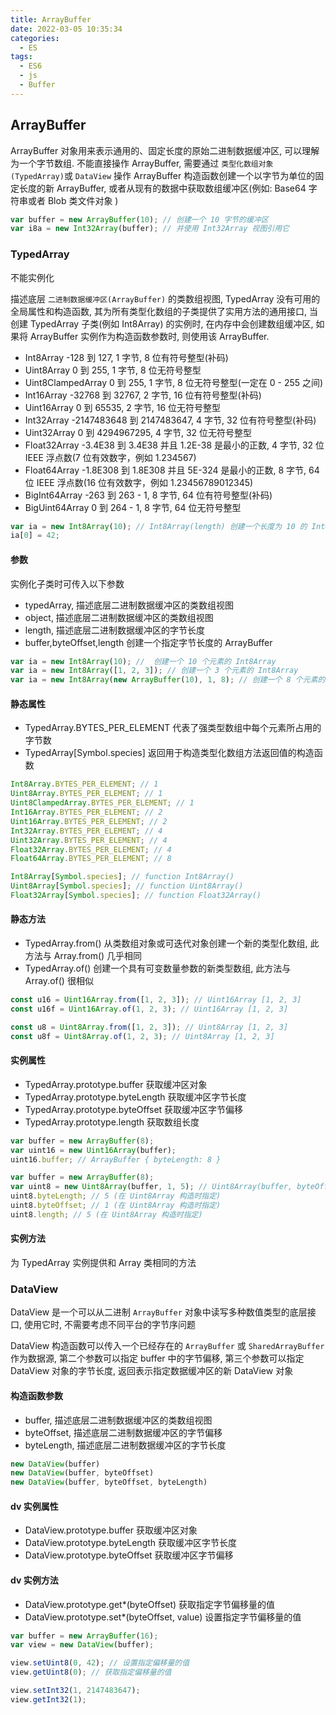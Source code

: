 ```yaml
---
title: ArrayBuffer
date: 2022-03-05 10:35:34
categories:
  - ES
tags:
  - ES6
  - js
  - Buffer
---
```


## ArrayBuffer

ArrayBuffer 对象用来表示通用的、固定长度的原始二进制数据缓冲区, 可以理解为一个字节数组. 不能直接操作 ArrayBuffer, 需要通过 `类型化数组对象(TypedArray)`或 `DataView` 操作
ArrayBuffer 构造函数创建一个以字节为单位的固定长度的新 ArrayBuffer, 或者从现有的数据中获取数组缓冲区(例如: Base64 字符串或者 Blob 类文件对象 )

```javascript
var buffer = new ArrayBuffer(10); // 创建一个 10 字节的缓冲区
var i8a = new Int32Array(buffer); // 并使用 Int32Array 视图引用它
```

### TypedArray

不能实例化

描述底层 `二进制数据缓冲区(ArrayBuffer)` 的类数组视图, TypedArray 没有可用的全局属性和构造函数, 其为所有类型化数组的子类提供了实用方法的通用接口, 当创建 TypedArray 子类(例如 Int8Array) 的实例时, 在内存中会创建数组缓冲区, 如果将 ArrayBuffer 实例作为构造函数参数时, 则使用该 ArrayBuffer.

- Int8Array -128 到 127, 1 字节, 8 位有符号整型(补码)
- Uint8Array 0 到 255, 1 字节, 8 位无符号整型
- Uint8ClampedArray 0 到 255, 1 字节, 8 位无符号整型(一定在 0 - 255 之间)
- Int16Array -32768 到 32767, 2 字节, 16 位有符号整型(补码)
- Uint16Array 0 到 65535, 2 字节, 16 位无符号整型
- Int32Array -2147483648 到 2147483647, 4 字节, 32 位有符号整型(补码)
- Uint32Array 0 到 4294967295, 4 字节, 32 位无符号整型
- Float32Array -3.4E38 到 3.4E38 并且 1.2E-38 是最小的正数, 4 字节, 32 位 IEEE 浮点数(7 位有效数字，例如 1.234567)
- Float64Array -1.8E308 到 1.8E308 并且 5E-324 是最小的正数, 8 字节, 64 位 IEEE 浮点数(16 位有效数字，例如 1.23456789012345)
- BigInt64Array -263 到 263 - 1, 8 字节, 64 位有符号整型(补码)
- BigUint64Array 0 到 264 - 1, 8 字节, 64 位无符号整型

```javascript
var ia = new Int8Array(10); // Int8Array(length) 创建一个长度为 10 的 Int8Array
ia[0] = 42;
```

#### 参数

实例化子类时可传入以下参数

- typedArray, 描述底层二进制数据缓冲区的类数组视图
- object, 描述底层二进制数据缓冲区的类数组视图
- length, 描述底层二进制数据缓冲区的字节长度
- buffer,byteOffset,length 创建一个指定字节长度的 ArrayBuffer

```typescript
var ia = new Int8Array(10); //  创建一个 10 个元素的 Int8Array
var ia = new Int8Array([1, 2, 3]); // 创建一个 3 个元素的 Int8Array
var ia = new Int8Array(new ArrayBuffer(10), 1, 8); // 创建一个 8 个元素的 Int8Array
```

<!--more-->

#### 静态属性

- TypedArray.BYTES_PER_ELEMENT  代表了强类型数组中每个元素所占用的字节数
- TypedArray[Symbol.species]   返回用于构造类型化数组方法返回值的构造函数

```typescript
Int8Array.BYTES_PER_ELEMENT; // 1
Uint8Array.BYTES_PER_ELEMENT; // 1
Uint8ClampedArray.BYTES_PER_ELEMENT; // 1
Int16Array.BYTES_PER_ELEMENT; // 2
Uint16Array.BYTES_PER_ELEMENT; // 2
Int32Array.BYTES_PER_ELEMENT; // 4
Uint32Array.BYTES_PER_ELEMENT; // 4
Float32Array.BYTES_PER_ELEMENT; // 4
Float64Array.BYTES_PER_ELEMENT; // 8

Int8Array[Symbol.species]; // function Int8Array()
Uint8Array[Symbol.species]; // function Uint8Array()
Float32Array[Symbol.species]; // function Float32Array()
```

#### 静态方法

- TypedArray.from() 从类数组对象或可迭代对象创建一个新的类型化数组, 此方法与 Array.from() 几乎相同
- TypedArray.of() 创建一个具有可变数量参数的新类型数组, 此方法与 Array.of() 很相似

```typescript
const u16 = Uint16Array.from([1, 2, 3]); // Uint16Array [1, 2, 3]
const u16f = Uint16Array.of(1, 2, 3); // Uint16Array [1, 2, 3]

const u8 = Uint8Array.from([1, 2, 3]); // Uint8Array [1, 2, 3]
const u8f = Uint8Array.of(1, 2, 3); // Uint8Array [1, 2, 3]
```

#### 实例属性

- TypedArray.prototype.buffer 获取缓冲区对象
- TypedArray.prototype.byteLength 获取缓冲区字节长度
- TypedArray.prototype.byteOffset 获取缓冲区字节偏移
- TypedArray.prototype.length 获取数组长度

```typescript
var buffer = new ArrayBuffer(8);
var uint16 = new Uint16Array(buffer);
uint16.buffer; // ArrayBuffer { byteLength: 8 }

var buffer = new ArrayBuffer(8);
var uint8 = new Uint8Array(buffer, 1, 5); // Uint8Array(buffer, byteOffset, length); 创建一个长度为 5 的 Uint8Array
uint8.byteLength; // 5 (在 Uint8Array 构造时指定)
uint8.byteOffset; // 1 (在 Uint8Array 构造时指定)
uint8.length; // 5 (在 Uint8Array 构造时指定)
```

#### 实例方法

为 TypedArray 实例提供和 Array 类相同的方法

### DataView

DataView 是一个可以从二进制 `ArrayBuffer` 对象中读写多种数值类型的底层接口, 使用它时, 不需要考虑不同平台的字节序问题

DataView 构造函数可以传入一个已经存在的 `ArrayBuffer` 或 `SharedArrayBuffer` 作为数据源, 第二个参数可以指定 buffer 中的字节偏移, 第三个参数可以指定 DataView 对象的字节长度, 返回表示指定数据缓冲区的新 DataView 对象

#### 构造函数参数

- buffer, 描述底层二进制数据缓冲区的类数组视图
- byteOffset, 描述底层二进制数据缓冲区的字节偏移
- byteLength, 描述底层二进制数据缓冲区的字节长度

```typescript
new DataView(buffer)
new DataView(buffer, byteOffset)
new DataView(buffer, byteOffset, byteLength)
```

#### dv 实例属性

- DataView.prototype.buffer 获取缓冲区对象
- DataView.prototype.byteLength 获取缓冲区字节长度
- DataView.prototype.byteOffset 获取缓冲区字节偏移

#### dv 实例方法

- DataView.prototype.get*(byteOffset) 获取指定字节偏移量的值
- DataView.prototype.set*(byteOffset, value) 设置指定字节偏移量的值

```javascript
var buffer = new ArrayBuffer(16);
var view = new DataView(buffer);

view.setUint8(0, 42); // 设置指定偏移量的值
view.getUint8(0); // 获取指定偏移量的值

view.setInt32(1, 2147483647);
view.getInt32(1);
```
